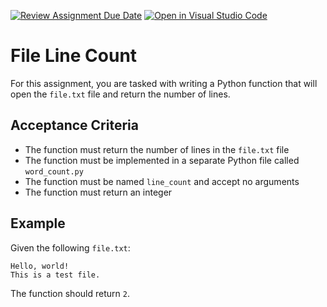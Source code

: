 [![Review Assignment Due Date](https://classroom.github.com/assets/deadline-readme-button-22041afd0340ce965d47ae6ef1cefeee28c7c493a6346c4f15d667ab976d596c.svg)](https://classroom.github.com/a/RPwL19MD)
[![Open in Visual Studio Code](https://classroom.github.com/assets/open-in-vscode-2e0aaae1b6195c2367325f4f02e2d04e9abb55f0b24a779b69b11b9e10269abc.svg)](https://classroom.github.com/online_ide?assignment_repo_id=15758533&assignment_repo_type=AssignmentRepo)
# File Line Count

For this assignment, you are tasked with writing a Python function that will open the `file.txt` file and return the number of lines.

## Acceptance Criteria

* The function must return the number of lines in the `file.txt` file
* The function must be implemented in a separate Python file called `word_count.py`
* The function must be named `line_count` and accept no arguments
* The function must return an integer

## Example

Given the following `file.txt`:

```
Hello, world!
This is a test file.
```

The function should return `2`.